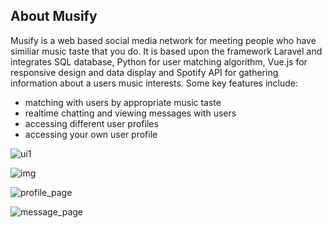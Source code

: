## About Musify

Musify is a web based social media network for meeting people who have similiar music taste that you do. It is based upon the framework Laravel and integrates SQL database, Python for user matching algorithm, Vue.js for responsive design and data display and Spotify API for gathering information about a users music interests. 
Some key features include: 
- matching with users by appropriate music taste
- realtime chatting and viewing messages with users
- accessing different user profiles
- accessing your own user profile

![ui1](https://user-images.githubusercontent.com/19324025/101761112-0e2d5480-3adc-11eb-9200-fdca592af406.PNG)


![img](https://user-images.githubusercontent.com/19324025/101760886-c4dd0500-3adb-11eb-98ed-1f1a4d78ecfa.PNG)


![profile_page](https://user-images.githubusercontent.com/19324025/101761011-f05fef80-3adb-11eb-876c-02341558a601.PNG)


![message_page](https://user-images.githubusercontent.com/19324025/101761048-fc4bb180-3adb-11eb-8fb2-3d53b7cba3c5.PNG)


